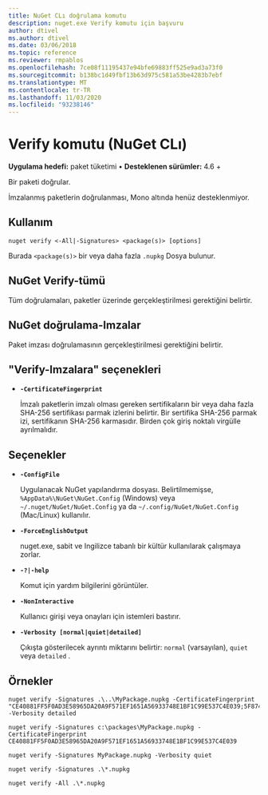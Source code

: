 ```yaml
---
title: NuGet CLı doğrulama komutu
description: nuget.exe Verify komutu için başvuru
author: dtivel
ms.author: dtivel
ms.date: 03/06/2018
ms.topic: reference
ms.reviewer: rmpablos
ms.openlocfilehash: 7ce08f11195437e94bfe69883ff525e9ad3a73f0
ms.sourcegitcommit: b138bc1d49fbf13b63d975c581a53be4283b7ebf
ms.translationtype: MT
ms.contentlocale: tr-TR
ms.lasthandoff: 11/03/2020
ms.locfileid: "93238146"
---
```

# <a name="verify-command-nuget-cli"></a>Verify komutu (NuGet CLı)

**Uygulama hedefi:** paket tüketimi &bullet; **Desteklenen sürümler:** 4.6 +

Bir paketi doğrular.

İmzalanmış paketlerin doğrulanması, Mono altında henüz desteklenmiyor.

## <a name="usage"></a>Kullanım

```cli
nuget verify <-All|-Signatures> <package(s)> [options]
```

Burada `<package(s)>` bir veya daha fazla `.nupkg` Dosya bulunur.

## <a name="nuget-verify--all"></a>NuGet Verify-tümü

Tüm doğrulamaları, paketler üzerinde gerçekleştirilmesi gerektiğini belirtir.

## <a name="nuget-verify--signatures"></a>NuGet doğrulama-Imzalar

Paket imzası doğrulamasının gerçekleştirilmesi gerektiğini belirtir.

## <a name="options-for-verify--signatures"></a>"Verify-Imzalara" seçenekleri

- **`-CertificateFingerprint`**

  İmzalı paketlerin imzalı olması gereken sertifikaların bir veya daha fazla SHA-256 sertifikası parmak izlerini belirtir. Bir sertifika SHA-256 parmak izi, sertifikanın SHA-256 karmasıdır. Birden çok giriş noktalı virgülle ayrılmalıdır.

## <a name="options"></a>Seçenekler

- **`-ConfigFile`**

  Uygulanacak NuGet yapılandırma dosyası. Belirtilmemişse, `%AppData%\NuGet\NuGet.Config` (Windows) veya `~/.nuget/NuGet/NuGet.Config` ya da `~/.config/NuGet/NuGet.Config` (Mac/Linux) kullanılır.

- **`-ForceEnglishOutput`**

  nuget.exe, sabit ve Ingilizce tabanlı bir kültür kullanılarak çalışmaya zorlar.

- **`-?|-help`**

  Komut için yardım bilgilerini görüntüler.

- **`-NonInteractive`**

  Kullanıcı girişi veya onayları için istemleri bastırır.

- **`-Verbosity [normal|quiet|detailed]`**

  Çıkışta gösterilecek ayrıntı miktarını belirtir: `normal` (varsayılan), `quiet` veya `detailed` .

## <a name="examples"></a>Örnekler

```cli
nuget verify -Signatures .\..\MyPackage.nupkg -CertificateFingerprint "CE40881FF5F0AD3E58965DA20A9F571EF1651A56933748E1BF1C99E537C4E039;5F874AAF47BCB268A19357364E7FBB09D6BF9E8A93E1229909AC5CAC865802E2" -Verbosity detailed

nuget verify -Signatures c:\packages\MyPackage.nupkg -CertificateFingerprint CE40881FF5F0AD3E58965DA20A9F571EF1651A56933748E1BF1C99E537C4E039

nuget verify -Signatures MyPackage.nupkg -Verbosity quiet

nuget verify -Signatures .\*.nupkg

nuget verify -All .\*.nupkg

```